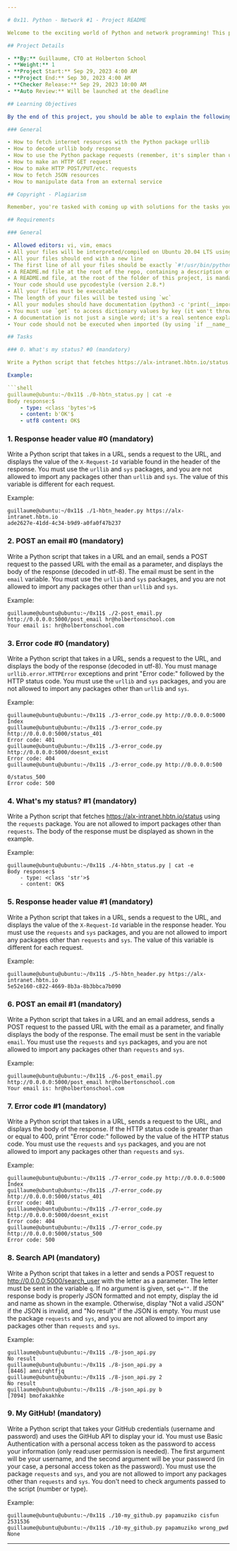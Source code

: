 ```yaml
---

# 0x11. Python - Network #1 - Project README

Welcome to the exciting world of Python and network programming! This project will dive deeper into working with internet resources using the Python packages urllib and requests. By the end of this project, you'll be well-versed in fetching internet resources, handling HTTP requests, and decoding responses.

## Project Details

- **By:** Guillaume, CTO at Holberton School
- **Weight:** 1
- **Project Start:** Sep 29, 2023 4:00 AM
- **Project End:** Sep 30, 2023 4:00 AM
- **Checker Release:** Sep 29, 2023 10:00 AM
- **Auto Review:** Will be launched at the deadline

## Learning Objectives

By the end of this project, you should be able to explain the following concepts to anyone, without the help of Google:

### General

- How to fetch internet resources with the Python package urllib
- How to decode urllib body response
- How to use the Python package requests (remember, it's simpler than urllib!)
- How to make an HTTP GET request
- How to make HTTP POST/PUT/etc. requests
- How to fetch JSON resources
- How to manipulate data from an external service

## Copyright - Plagiarism

Remember, you're tasked with coming up with solutions for the tasks yourself. Copying and pasting someone else's work is strictly forbidden, and any form of plagiarism will result in removal from the program.

## Requirements

### General

- Allowed editors: vi, vim, emacs
- All your files will be interpreted/compiled on Ubuntu 20.04 LTS using python3 (version 3.8.5)
- All your files should end with a new line
- The first line of all your files should be exactly `#!/usr/bin/python3`
- A README.md file at the root of the repo, containing a description of the repository
- A README.md file, at the root of the folder of this project, is mandatory
- Your code should use pycodestyle (version 2.8.*)
- All your files must be executable
- The length of your files will be tested using `wc`
- All your modules should have documentation (python3 -c 'print(__import__("my_module").__doc__)')
- You must use `get` to access dictionary values by key (it won't throw an exception if the key doesn't exist in the dictionary)
- A documentation is not just a single word; it's a real sentence explaining the purpose of the module, class, or method (the length of it will be verified)
- Your code should not be executed when imported (by using `if __name__ == "__main__":`)

## Tasks

### 0. What's my status? #0 (mandatory)

Write a Python script that fetches https://alx-intranet.hbtn.io/status. You must use the `urllib` package, and you are not allowed to import any packages other than `urllib`. The body of the response must be displayed as shown in the example.

Example:

```shell
guillaume@ubuntu:~/0x11$ ./0-hbtn_status.py | cat -e
Body response:$
    - type: <class 'bytes'>$
    - content: b'OK'$
    - utf8 content: OK$
```

### 1. Response header value #0 (mandatory)

Write a Python script that takes in a URL, sends a request to the URL, and displays the value of the `X-Request-Id` variable found in the header of the response. You must use the `urllib` and `sys` packages, and you are not allowed to import any packages other than `urllib` and `sys`. The value of this variable is different for each request.

Example:

```shell
guillaume@ubuntu:~/0x11$ ./1-hbtn_header.py https://alx-intranet.hbtn.io
ade2627e-41dd-4c34-b9d9-a0fa0f47b237
```

### 2. POST an email #0 (mandatory)

Write a Python script that takes in a URL and an email, sends a POST request to the passed URL with the email as a parameter, and displays the body of the response (decoded in utf-8). The email must be sent in the `email` variable. You must use the `urllib` and `sys` packages, and you are not allowed to import any packages other than `urllib` and `sys`.

Example:

```shell
guillaume@ubuntu@ubuntu:~/0x11$ ./2-post_email.py http://0.0.0.0:5000/post_email hr@holbertonschool.com
Your email is: hr@holbertonschool.com
```

### 3. Error code #0 (mandatory)

Write a Python script that takes in a URL, sends a request to the URL, and displays the body of the response (decoded in utf-8). You must manage `urllib.error.HTTPError` exceptions and print "Error code:" followed by the HTTP status code. You must use the `urllib` and `sys` packages, and you are not allowed to import any packages other than `urllib` and `sys`.

Example:

```shell
guillaume@ubuntu@ubuntu:~/0x11$ ./3-error_code.py http://0.0.0.0:5000
Index
guillaume@ubuntu@ubuntu:~/0x11$ ./3-error_code.py http://0.0.0.0:5000/status_401
Error code: 401
guillaume@ubuntu@ubuntu:~/0x11$ ./3-error_code.py http://0.0.0.0:5000/doesnt_exist
Error code: 404
guillaume@ubuntu@ubuntu:~/0x11$ ./3-error_code.py http://0.0.0.0:500

0/status_500
Error code: 500
```

### 4. What's my status? #1 (mandatory)

Write a Python script that fetches https://alx-intranet.hbtn.io/status using the `requests` package. You are not allowed to import packages other than `requests`. The body of the response must be displayed as shown in the example.

Example:

```shell
guillaume@ubuntu@ubuntu:~/0x11$ ./4-hbtn_status.py | cat -e
Body response:$
    - type: <class 'str'>$
    - content: OK$
```

### 5. Response header value #1 (mandatory)

Write a Python script that takes in a URL, sends a request to the URL, and displays the value of the `X-Request-Id` variable in the response header. You must use the `requests` and `sys` packages, and you are not allowed to import any packages other than `requests` and `sys`. The value of this variable is different for each request.

Example:

```shell
guillaume@ubuntu@ubuntu:~/0x11$ ./5-hbtn_header.py https://alx-intranet.hbtn.io
5e52e160-c822-4669-8b3a-8b3bbca7b090
```

### 6. POST an email #1 (mandatory)

Write a Python script that takes in a URL and an email address, sends a POST request to the passed URL with the email as a parameter, and finally displays the body of the response. The email must be sent in the variable `email`. You must use the `requests` and `sys` packages, and you are not allowed to import any packages other than `requests` and `sys`.

Example:

```shell
guillaume@ubuntu@ubuntu:~/0x11$ ./6-post_email.py http://0.0.0.0:5000/post_email hr@holbertonschool.com
Your email is: hr@holbertonschool.com
```

### 7. Error code #1 (mandatory)

Write a Python script that takes in a URL, sends a request to the URL, and displays the body of the response. If the HTTP status code is greater than or equal to 400, print "Error code:" followed by the value of the HTTP status code. You must use the `requests` and `sys` packages, and you are not allowed to import any packages other than `requests` and `sys`.

Example:

```shell
guillaume@ubuntu@ubuntu:~/0x11$ ./7-error_code.py http://0.0.0.0:5000
Index
guillaume@ubuntu@ubuntu:~/0x11$ ./7-error_code.py http://0.0.0.0:5000/status_401
Error code: 401
guillaume@ubuntu@ubuntu:~/0x11$ ./7-error_code.py http://0.0.0.0:5000/doesnt_exist
Error code: 404
guillaume@ubuntu@ubuntu:~/0x11$ ./7-error_code.py http://0.0.0.0:5000/status_500
Error code: 500
```

### 8. Search API (mandatory)

Write a Python script that takes in a letter and sends a POST request to http://0.0.0.0:5000/search_user with the letter as a parameter. The letter must be sent in the variable `q`. If no argument is given, set `q=""`. If the response body is properly JSON formatted and not empty, display the id and name as shown in the example. Otherwise, display "Not a valid JSON" if the JSON is invalid, and "No result" if the JSON is empty. You must use the package `requests` and `sys`, and you are not allowed to import any packages other than `requests` and `sys`.

Example:

```shell
guillaume@ubuntu@ubuntu:~/0x11$ ./8-json_api.py 
No result
guillaume@ubuntu@ubuntu:~/0x11$ ./8-json_api.py a
[8446] amnirqhtfjq
guillaume@ubuntu@ubuntu:~/0x11$ ./8-json_api.py 2
No result
guillaume@ubuntu@ubuntu:~/0x11$ ./8-json_api.py b
[7094] bmofakakhke
```

### 9. My GitHub! (mandatory)

Write a Python script that takes your GitHub credentials (username and password) and uses the GitHub API to display your id. You must use Basic Authentication with a personal access token as the password to access your information (only read:user permission is needed). The first argument will be your username, and the second argument will be your password (in your case, a personal access token as the password). You must use the package `requests` and `sys`, and you are not allowed to import any packages other than `requests` and `sys`. You don't need to check arguments passed to the script (number or type).

Example:

```shell
guillaume@ubuntu@ubuntu:~/0x11$ ./10-my_github.py papamuziko cisfun
2531536
guillaume@ubuntu@ubuntu:~/0x11$ ./10-my_github.py papamuziko wrong_pwd
None
```

---
```

